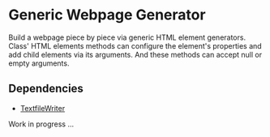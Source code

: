 # Generic Webpage Generator

Build a webpage piece by piece via generic HTML element generators. Class' HTML elements methods can configure the element's properties and add child elements via its arguments. And these methods can accept null or empty arguments.

<h2>Dependencies</h2>
<ul>
  <li><a href="https://github.com/quauab/TextFileWriter">TextfileWriter</a></li>
</ul>

<p style="align:center">Work in progress ...</p>
